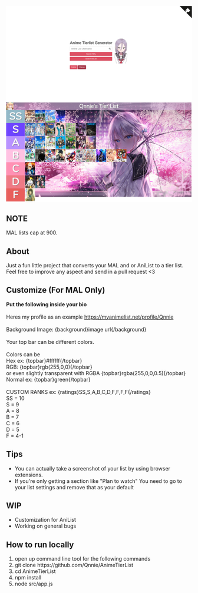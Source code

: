 <img src='src/public/images/HomePreview.png'>
<img src='src/public/images/ListPreview.png'>

## NOTE

MAL lists cap at 900.

## About

Just a fun little project that converts your MAL and or AniList to a tier list. Feel free to improve any aspect and send in a pull
request <3

## Customize (For MAL Only)

**Put the following inside your bio** <br><br>
Heres my profile as an example https://myanimelist.net/profile/Qnnie
<br>
<br>
Background Image: {background}image url{/background}
<br>
<br>
Your top bar can be different colors.
<br>
<br>
Colors can be <br>
Hex ex: {topbar}#ffffff{/topbar}
<br>
RGB: {topbar}rgb(255,0,0){/topbar}
<br>
or even slightly transparent with RGBA {topbar}rgba(255,0,0,0.5){/topbar}
<br>
Normal ex: {topbar}green{/topbar}
<br><br>
CUSTOM RANKS
ex: {ratings}SS,S,A,B,C,D,F,F,F,F{/ratings} <br>
SS = 10
<br>S = 9
<br>A = 8
<br>B = 7
<br>C = 6
<br>D = 5
<br>F = 4-1

## Tips

<ul>
    <li>You can actually take a screenshot of your list by using browser extensions.</li>
    <li>If you're only getting a section like "Plan to watch" You need to go to your list settings and remove that as your default</li>
</ul>

## WIP

<ul>
    <li>Customization for AniList</li>
    <li>Working on general bugs</li>
</ul>

## How to run locally

<ol>
  <li>open up command line tool for the following commands</li>
  <li>git clone https://github.com/Qnnie/AnimeTierList</li>
  <li>cd AnimeTierList</li>
  <li>npm install</li>
  <li>node src/app.js</li>
</ol>
